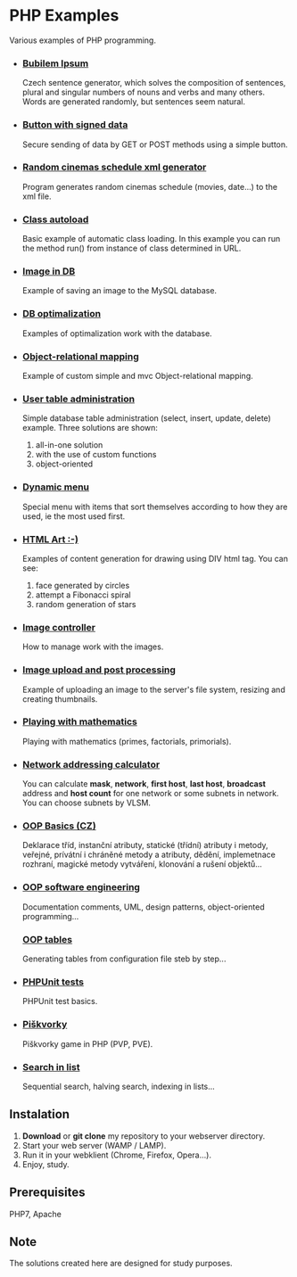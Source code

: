 # PHP Examples

Various examples of PHP programming.

- ### [Bubilem Ipsum](bubilem-ipsum)

  Czech sentence generator, which solves the composition of sentences, plural and singular numbers of nouns and verbs and many others. Words are generated randomly, but sentences seem natural.

- ### [Button with signed data](button-with-signed-data)

  Secure sending of data by GET or POST methods using a simple button.

- ### [Random cinemas schedule xml generator](cinemas_schedule_xml_generator)

  Program generates random cinemas schedule (movies, date...) to the xml file.

- ### [Class autoload](class-autoload)

  Basic example of automatic class loading. In this example you can run the method run() from instance of class determined in URL.

- ### [Image in DB](db-blob-image)

  Example of saving an image to the MySQL database.

- ### [DB optimalization](db-optimalization)

  Examples of optimalization work with the database.

- ### [Object-relational mapping](db-orm)

  Example of custom simple and mvc Object-relational mapping.

- ### [User table administration](db-user-administration)

  Simple database table administration (select, insert, update, delete) example. Three solutions are shown:

  1. all-in-one solution
  2. with the use of custom functions
  3. object-oriented

- ### [Dynamic menu](dynamic-menu)

  Special menu with items that sort themselves according to how they are used, ie the most used first.

- ### [HTML Art :-)](html-art)

  Examples of content generation for drawing using DIV html tag. You can see:

  1. face generated by circles
  2. attempt a Fibonacci spiral
  3. random generation of stars

- ### [Image controller](image-controller)

  How to manage work with the images.

- ### [Image upload and post processing](image-upload-postprocessing)

  Example of uploading an image to the server's file system, resizing and creating thumbnails.

- ### [Playing with mathematics](math)

  Playing with mathematics (primes, factorials, primorials).

- ### [Network addressing calculator](network-addressing)

  You can calculate **mask**, **network**, **first host**, **last host**, **broadcast** address and **host count** for one network or some subnets in network. You can choose subnets by VLSM.

- ### [OOP Basics (CZ)](oop-basics)

  Deklarace tříd, instanční atributy, statické (třídní) atributy i metody, veřejné, prívátní i chráněné metody a atributy, dědění, implemetnace rozhraní, magické metody vytváření, klonování a rušení objektů...

- ### [OOP software engineering](oop-si)

  Documentation comments, UML, design patterns, object-oriented programming...

  ### [OOP tables](oop-table)

  Generating tables from configuration file steb by step...

- ### [PHPUnit tests](phpunit)

  PHPUnit test basics.

- ### [Piškvorky](piskvorky)

  Piškvorky game in PHP (PVP, PVE).

- ### [Search in list](search-in-list)

  Sequential search, halving search, indexing in lists...

## Instalation

1. **Download** or **git clone** my repository to your webserver directory.
2. Start your web server (WAMP / LAMP).
3. Run it in your webklient (Chrome, Firefox, Opera...).
4. Enjoy, study.

## Prerequisites

PHP7, Apache

## Note

The solutions created here are designed for study purposes.
